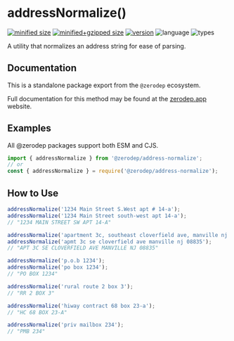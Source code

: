 # addressNormalize()

[![minified size](https://img.shields.io/bundlephobia/min/@zerodep/address-normalize?style=flat-square&color=blue)](https://bundlephobia.com/package/@zerodep/address-normalize)
[![minified+gzipped size](https://img.shields.io/bundlephobia/minzip/@zerodep/address-normalize?style=flat-square&color=blue)](https://bundlephobia.com/package/@zerodep/address-normalize)
[![version](https://img.shields.io/npm/v/@zerodep/address-normalize?style=flat-square&color=blue)](https://www.npmjs.com/package/@zerodep/address-normalize)
![language](https://img.shields.io/badge/typescript-100%25-blue?style=flat-square)
![types](https://img.shields.io/badge/types-included-blue?style=flat-square)

A utility that normalizes an address string for ease of parsing.

## Documentation

This is a standalone package export from the `@zerodep` ecosystem.

Full documentation for this method may be found at the [zerodep.app](https://zerodep.app/#/address/normalize) website.

## Examples

All @zerodep packages support both ESM and CJS.

```javascript
import { addressNormalize } from '@zerodep/address-normalize';
// or
const { addressNormalize } = require('@zerodep/address-normalize');
```

## How to Use

```javascript
addressNormalize('1234 Main Street S.West apt # 14-a');
addressNormalize('1234 Main Street south-west apt 14-a');
// "1234 MAIN STREET SW APT 14-A"

addressNormalize('apartment 3c, southeast cloverfield ave, manville nj 08835');
addressNormalize('apmt 3c se cloverfield ave manville nj 08835');
// "APT 3C SE CLOVERFIELD AVE MANVILLE NJ 08835"

addressNormalize('p.o.b 1234');
addressNormalize('po box 1234');
// "PO BOX 1234"

addressNormalize('rural route 2 box 3');
// "RR 2 BOX 3"

addressNormalize('hiway contract 68 box 23-a');
// "HC 68 BOX 23-A"

addressNormalize('priv mailbox 234');
// "PMB 234"
```
